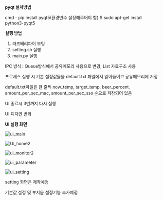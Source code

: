 **pyqt 설치방법**

<window>
cmd - pip install pyqt5(환경변수 설정해주어야 함)

<raspberry>
$ sudo apt-get install python3-pyqt5
  
  
**실행 방법**
  1. 라즈베리파이 부팅
  2. setting.sh 실행
  3. main.py 실행


IPC 방식 : Queue방식에서 공유메모리 사용으로 변경, List 자료구조 사용

프로세스 실행 시 기본 설정값들을 default.txt 파일에서 읽어들이고 공유메모리에 저장

default.txt파일은 한 줄씩 now_temp, target_temp, beer_percent, amount_per_sec_mac, amount_per_sec_sso 순으로 저장되어 있음

UI 종료시 3번까지 다시 실행

UI 디자인 변화

**UI 실행 화면**

![ui_main](https://user-images.githubusercontent.com/81142510/121224264-5975c380-c8c3-11eb-8903-53cbe27d9143.PNG)

![UI_home2](https://user-images.githubusercontent.com/81142510/121378428-28a69480-c97e-11eb-9fc3-6ff26b25649f.PNG)

![ui_monitor2](https://user-images.githubusercontent.com/81142510/121378548-4116af00-c97e-11eb-8e78-3c943aeec30f.PNG)

![ui_parameter](https://user-images.githubusercontent.com/81142510/121224341-6b576680-c8c3-11eb-8e31-40d2bc41e043.PNG)

![ui_setting](https://user-images.githubusercontent.com/81142510/121224354-6db9c080-c8c3-11eb-8e46-b3bb5699a199.PNG)

setting 화면은 제작예정

기본값 설정 및 부저음 설정기능 추가예정
